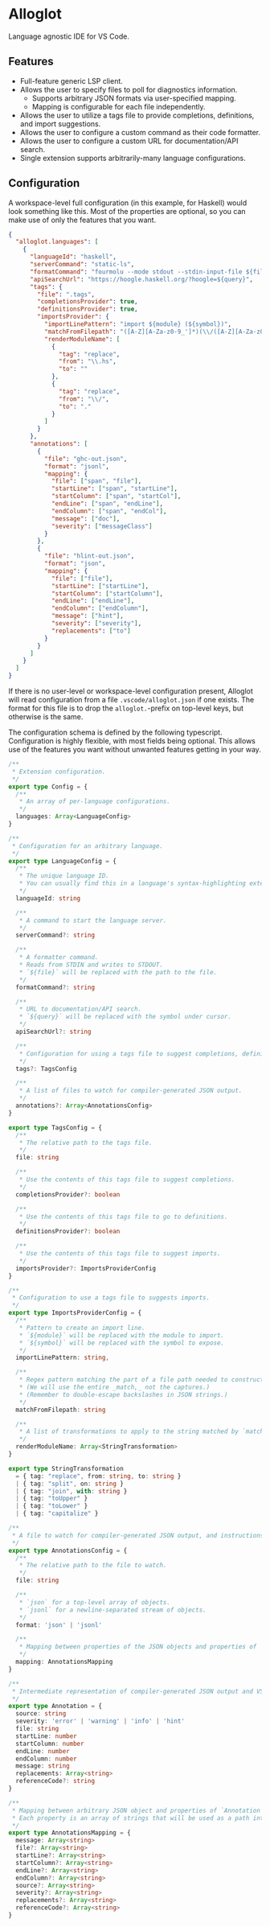 # Alloglot

Language agnostic IDE for VS Code.

## Features

- Full-feature generic LSP client.
- Allows the user to specify files to poll for diagnostics information.
  - Supports arbitrary JSON formats via user-specified mapping.
  - Mapping is configurable for each file independently.
- Allows the user to utilize a tags file to provide completions, definitions, and import suggestions.
- Allows the user to configure a custom command as their code formatter.
- Allows the user to configure a custom URL for documentation/API search.
- Single extension supports arbitrarily-many language configurations.

## Configuration

A workspace-level full configuration (in this example, for Haskell) would look something like this.
Most of the properties are optional, so you can make use of only the features that you want.

```json
{
  "alloglot.languages": [
    {
      "languageId": "haskell",
      "serverCommand": "static-ls",
      "formatCommand": "fourmolu --mode stdout --stdin-input-file ${file}",
      "apiSearchUrl": "https://hoogle.haskell.org/?hoogle=${query}",
      "tags": {
        "file": ".tags",
        "completionsProvider": true,
        "definitionsProvider": true,
        "importsProvider": {
          "importLinePattern": "import ${module} (${symbol})",
          "matchFromFilepath": "([A-Z][A-Za-z0-9_']*)(\\/([A-Z][A-Za-z0-9_']*))*\\.hs",
          "renderModuleName": [
            {
              "tag": "replace",
              "from": "\\.hs",
              "to": ""
            },
            {
              "tag": "replace",
              "from": "\\/",
              "to": "."
            }
          ]
        }
      },
      "annotations": [
        {
          "file": "ghc-out.json",
          "format": "jsonl",
          "mapping": {
            "file": ["span", "file"],
            "startLine": ["span", "startLine"],
            "startColumn": ["span", "startCol"],
            "endLine": ["span", "endLine"],
            "endColumn": ["span", "endCol"],
            "message": ["doc"],
            "severity": ["messageClass"]
          }
        },
        {
          "file": "hlint-out.json",
          "format": "json",
          "mapping": {
            "file": ["file"],
            "startLine": ["startLine"],
            "startColumn": ["startColumn"],
            "endLine": ["endLine"],
            "endColumn": ["endColumn"],
            "message": ["hint"],
            "severity": ["severity"],
            "replacements": ["to"]
          }
        }
      ]
    }
  ]
}
```

If there is no user-level or workspace-level configuration present,
Alloglot will read configuration from a file `.vscode/alloglot.json` if one exists.
The format for this file is to drop the `alloglot.`-prefix on top-level keys,
but otherwise is the same.

The configuration schema is defined by the following typescript.
Configuration is highly flexible, with most fields being optional.
This allows use of the features you want without unwanted features getting in your way.

```typescript
/**
 * Extension configuration.
 */
export type Config = {
  /**
   * An array of per-language configurations.
   */
  languages: Array<LanguageConfig>
}

/**
 * Configuration for an arbitrary language.
 */
export type LanguageConfig = {
  /**
   * The unique language ID.
   * You can usually find this in a language's syntax-highlighting extension.
   */
  languageId: string

  /**
   * A command to start the language server.
   */
  serverCommand?: string

  /**
   * A formatter command.
   * Reads from STDIN and writes to STDOUT.
   * `${file}` will be replaced with the path to the file.
   */
  formatCommand?: string

  /**
   * URL to documentation/API search.
   * `${query}` will be replaced with the symbol under cursor.
   */
  apiSearchUrl?: string

  /**
   * Configuration for using a tags file to suggest completions, definitions, or imports.
   */
  tags?: TagsConfig

  /**
   * A list of files to watch for compiler-generated JSON output.
   */
  annotations?: Array<AnnotationsConfig>
}

export type TagsConfig = {
  /**
   * The relative path to the tags file.
   */
  file: string

  /**
   * Use the contents of this tags file to suggest completions.
   */
  completionsProvider?: boolean

  /**
   * Use the contents of this tags file to go to definitions.
   */
  definitionsProvider?: boolean

  /**
   * Use the contents of this tags file to suggest imports.
   */
  importsProvider?: ImportsProviderConfig
}

/**
 * Configuration to use a tags file to suggests imports.
 */
export type ImportsProviderConfig = {
  /**
   * Pattern to create an import line.
   * `${module}` will be replaced with the module to import.
   * `${symbol}` will be replaced with the symbol to expose.
   */
  importLinePattern: string,

  /**
   * Regex pattern matching the part of a file path needed to construct a module name.
   * (We will use the entire _match,_ not the captures.)
   * (Remember to double-escape backslashes in JSON strings.)
   */
  matchFromFilepath: string

  /**
   * A list of transformations to apply to the string matched by `matchFromFilepath`.
   */
  renderModuleName: Array<StringTransformation>
}

export type StringTransformation
  = { tag: "replace", from: string, to: string }
  | { tag: "split", on: string }
  | { tag: "join", with: string }
  | { tag: "toUpper" }
  | { tag: "toLower" }
  | { tag: "capitalize" }

/**
 * A file to watch for compiler-generated JSON output, and instructions on how to marshal the JSON objects.
 */
export type AnnotationsConfig = {
  /**
   * The relative path to the file to watch.
   */
  file: string

  /**
   * `json` for a top-level array of objects.
   * `jsonl` for a newline-separated stream of objects.
   */
  format: 'json' | 'jsonl'

  /**
   * Mapping between properties of the JSON objects and properties of `Annotation`.
   */
  mapping: AnnotationsMapping
}

/**
 * Intermediate representation of compiler-generated JSON output and VS Code diagnostics.
 */
export type Annotation = {
  source: string
  severity: 'error' | 'warning' | 'info' | 'hint'
  file: string
  startLine: number
  startColumn: number
  endLine: number
  endColumn: number
  message: string
  replacements: Array<string>
  referenceCode?: string
}

/**
 * Mapping between arbitrary JSON object and properties of `Annotation`.
 * Each property is an array of strings that will be used as a path into the JSON object.
 */
export type AnnotationsMapping = {
  message: Array<string>
  file?: Array<string>
  startLine?: Array<string>
  startColumn?: Array<string>
  endLine?: Array<string>
  endColumn?: Array<string>
  source?: Array<string>
  severity?: Array<string>
  replacements?: Array<string>
  referenceCode?: Array<string>
}
```
